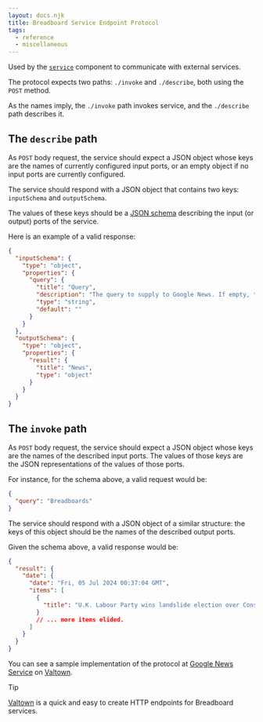 ```yaml
---
layout: docs.njk
title: Breadboard Service Endpoint Protocol
tags:
  - reference
  - miscellaneous
---
```


Used by the [`service`](/breadboard/docs/kits/core/#the-service-node) component to communicate with external services.

The protocol expects two paths: `./invoke` and `./describe`, both using the `POST` method.

As the names imply, the `./invoke` path invokes service, and the `./describe` path describes it.

## The `describe` path

As `POST` body request, the service should expect a JSON object whose keys are the names of currently configured input ports, or an empty object if no input ports are currently configured.

The service should respond with a JSON object that contains two keys: `inputSchema` and `outputSchema`.

The values of these keys should be a [JSON schema](https://json-schema.org/) describing the input (or output) ports of the service.

Here is an example of a valid response:

```json
{
  "inputSchema": {
    "type": "object",
    "properties": {
      "query": {
        "title": "Query",
        "description": "The query to supply to Google News. If empty, tops news stories will be returned.",
        "type": "string",
        "default": ""
      }
    }
  },
  "outputSchema": {
    "type": "object",
    "properties": {
      "result": {
        "title": "News",
        "type": "object"
      }
    }
  }
}
```

## The `invoke` path

As `POST` body request, the service should expect a JSON object whose keys are the names of the described input ports. The values of those keys are the JSON representations of the values of those ports.

For instance, for the schema above, a valid request would be:

```json
{
  "query": "Breadboards"
}
```

The service should respond with a JSON object of a similar structure: the keys of this object should be the names of the described output ports.

Given the schema above, a valid response would be:

```json
{
  "result": {
    "date": {
      "date": "Fri, 05 Jul 2024 00:37:04 GMT",
      "items": [
        {
          "title": "U.K. Labour Party wins landslide election over Conservatives: exit poll"
        }
        // ... more items elided.
      ]
    }
  }
}
```

You can see a sample implementation of the protocol at [Google News Service](https://www.val.town/v/dglazkov/googlenews) on [Valtown](https://val.town).

> [!TIP]
>
> [Valtown](https://val.town) is a quick and easy to create HTTP endpoints for Breadboard services.
